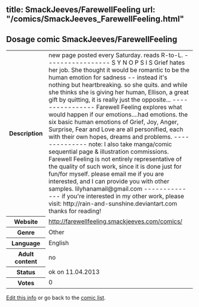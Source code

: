 title: SmackJeeves/FarewellFeeling
url: "/comics/SmackJeeves_FarewellFeeling.html"
---
Dosage comic SmackJeeves/FarewellFeeling
-----------------------------------------

<table class="comicinfo">
<tr>
<th>Description</th><td>new page posted every Saturday. reads R-to-L. ----------------- S Y N O P S I S Grief hates her job. She thought it would be romantic to be the human emotion for sadness -- instead it's nothing but heartbreaking. so she quits. and while she thinks she is giving her human, Ellison, a great gift by quitting, it is really just the opposite... ---------------- Farewell Feeling explores what would happen if our emotions....had emotions. the six basic human emotions of Grief, Joy, Anger, Surprise, Fear and Love are all personified, each with their own hopes, dreams and problems. -------------- note: I also take manga/comic sequential page &amp; illustration commissions. Farewell Feeling is not entirely representative of the quality of such work, since it is done just for fun/for myself. please email me if you are interested, and I can provide you with other samples. lilyhanamail@gmail.com -------------- if you're interested in my other work, please visit: http://rain-and-sunshine.deviantart.com thanks for reading!</td>
</tr>
<tr>
<th>Website</th><td><a href="http://farewellfeeling.smackjeeves.com/comics/">http://farewellfeeling.smackjeeves.com/comics/</a></td>
</tr>
<tr>
<th>Genre</th><td>Other</td>
</tr>
<tr>
<th>Language</th><td>English</td>
</tr>
<tr>
<th>Adult content</th><td>no</td>
</tr>
<tr>
<th>Status</th><td>ok on 11.04.2013</td>
</tr>
<tr>
<th>Votes</th><td>0</div></td>
</tr>
</table>

[Edit this info](/comics/SmackJeeves_FarewellFeeling_edit.html) or go back to the [comic list](../comic-index.html).
